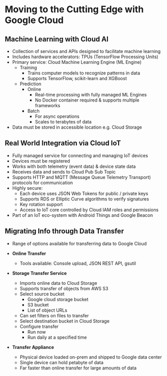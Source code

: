 # Moving to the Cutting Edge with Google Cloud

## Machine Learning with Cloud AI

- Collection of services and APIs designed to facilitate machine learning
- Includes hardware accelerators: TPUs (TensorFlow Processing Units)
- Primary service: Cloud Machine Learning Engine (ML Engine)
    - Training
        - Trains computer models to recognize patterns in data
        - Supports TensorFlow, scikit-learn and XGBoost
    - Prediction
        - Online
            - Real-time processing with fully managed ML Engines
            - No Docker container required & supports multiple frameworks
        - Batch
            - For async operations
            - Scales to terabytes of data
- Data must be stored in accessible location e.g. Cloud Storage

## Real World Integration via Cloud IoT

- Fully managed service for connecting and managing IoT devices
- Devices must be registered
- Works with both telemetry (event data) & device state data
- Receives data and sends to Cloud Pub Sub Topic
- Supports HTTP and MQTT (Message Queue Telemetry Transport) protocols for communication
- Highly secure:
    - Each device uses JSON Web Tokens for public / private keys
    - Supports RDS or Elliptic Curve algorithms to verify signatures
    - Key rotation support
    - Access to IoT core controlled by Cloud IAM roles and permissions
- Part of an IoT eco-system with Android Things and Google Beacon

## Migrating Info through Data Transfer

- Range of options available for transferring data to Google Cloud
- **Online Transfer**
    - Tools available: Console upload, JSON REST API, gsutil

- **Storage Transfer Service**
    - Imports online data to Cloud Storage
    - Supports transfer of objects from AWS S3
    - Select source bucket
        - Google cloud storage bucket
        - S3 bucket
        - List of object URLs
    - Can set filters on files to transfer
    - Select destination bucket in Cloud Storage
    - Configure transfer
        - Run now
        - Run daily at a specified time

- **Transfer Appliance**
    - Physical device loaded on-prem and shipped to Google data center
    - Single device can hold petabyte of data
    - Far faster than online transfer for large amounts of data